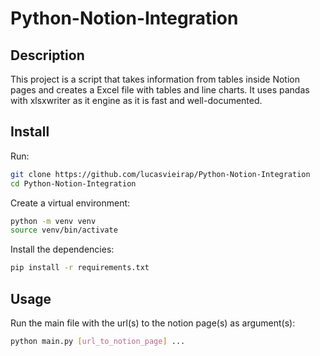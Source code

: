 # Python-Notion-Integration

## Description
This project is a script that takes information from tables inside Notion pages and creates a Excel file with tables and line charts. It uses pandas with xlsxwriter as it engine as it is fast and well-documented.

## Install

Run:
``` bash
git clone https://github.com/lucasvieirap/Python-Notion-Integration
cd Python-Notion-Integration
```

Create a virtual environment:
``` bash
python -m venv venv
source venv/bin/activate
```

Install the dependencies:
``` bash
pip install -r requirements.txt
```

## Usage

Run the main file with the url(s) to the notion page(s) as argument(s):

``` bash
python main.py [url_to_notion_page] ...
```

